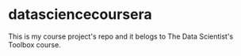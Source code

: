 # datasciencecoursera
This is my course project's repo and it belogs to The Data Scientist's Toolbox course.
